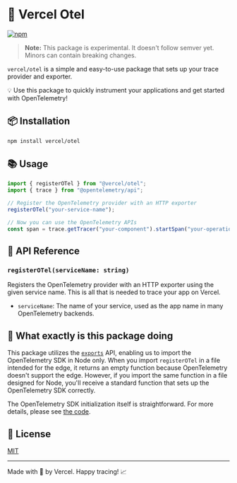 # 🚀 Vercel Otel

[![npm](https://img.shields.io/npm/v/@vercel/otel.svg)](https://www.npmjs.com/package/@vercel/otel)

> **Note:** This package is experimental. It doesn't follow semver yet. Minors can contain breaking changes.

`vercel/otel` is a simple and easy-to-use package that sets up your trace provider and exporter.

💡 Use this package to quickly instrument your applications and get started with OpenTelemetry!

## 📦 Installation

```sh
npm install vercel/otel
```

## 📚 Usage

```javascript
import { registerOTel } from "@vercel/otel";
import { trace } from "@opentelemetry/api";

// Register the OpenTelemetry provider with an HTTP exporter
registerOTel("your-service-name");

// Now you can use the OpenTelemetry APIs
const span = trace.getTracer("your-component").startSpan("your-operation");
```

## 📖 API Reference

### `registerOTel(serviceName: string)`

Registers the OpenTelemetry provider with an HTTP exporter using the given service name.
This is all that is needed to trace your app on Vercel.

- `serviceName`: The name of your service, used as the app name in many OpenTelemetry backends.

## 🧪 What exactly is this package doing

This package utilizes the [`exports`](https://nodejs.org/api/packages.html#exports) API, enabling us to import the OpenTelemetry SDK in Node only. When you import `registerOTel` in a file intended for the edge, it returns an empty function because OpenTelemetry doesn't support the edge. However, if you import the same function in a file designed for Node, you'll receive a standard function that sets up the OpenTelemetry SDK correctly.

The OpenTelemetry SDK initialization itself is straightforward. For more details, please see [the code](https://github.com/vercel/otel/blob/main/src/index.node.ts).

## 📄 License

[MIT](LICENSE)

---

Made with 💖 by Vercel. Happy tracing! 📈
